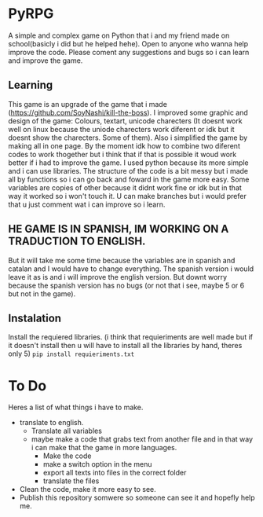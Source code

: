 # PyRPG
A simple and complex game on Python that i and my friend made on school(basicly i did but he helped hehe). Open to anyone who wanna help improve the code. Please coment any suggestions and bugs so i can learn and improve the game.

## Learning 
This game is an upgrade of the game that i made (https://github.com/SoyNashi/kill-the-boss).
I improved some graphic and design of the game: Colours, textart, unicode charecters (It doesnt work well on linux because the uniode charecters work diferent or idk but it doesnt show the charecters. Some of them). 
Also i simplified the game by making all in one page. By the moment idk how to combine two diferent codes to work thogether but i think that if that is possible it woud work better if i had to improve the game.
I used python because its more simple and i can use libraries.
The structure of the code is a bit messy but i made all by functions so i can go back and foward in the game more easy. Some variables are copies of other because it didnt work fine or idk but in that way it worked so i won't touch it.
U can make branches but i would prefer that u just comment wat i can improve so i learn.

## HE GAME IS IN SPANISH, IM WORKING ON A TRADUCTION TO ENGLISH.
But it will take me some time because the variables are in spanish and catalan and I would have to change everything. The spanish version i would leave it as is and i will improve the english version. 
But downt worry because the spanish version has no bugs (or not that i see, maybe 5 or 6 but not in the game).

## Instalation
Install the requiered libraries. (i think that requieriments are well made but if it doesn't install then u will have to install all the libraries by hand, theres only 5)
``` pip install requieriments.txt ``` 

# To Do
Heres a list of what things i have to make.
- translate to english.
  - Translate all variables
  - maybe make a code that grabs text from another file and in that way i can make that the game in more languages.
    - Make the code
    - make a switch option in the menu
    - export all texts into files in the correct folder
    - translate the files
- Clean the code, make it more easy to see.
- Publish this repository somwere so someone can see it and hopefly help me.
